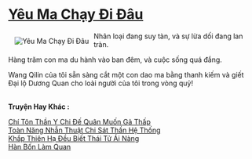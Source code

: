 <a href="https://truyentiki.com/yeu-ma-chay-di-dau.33535/" title="Yêu Ma Chạy Đi Đâu"><h1>Yêu Ma Chạy Đi Đâu</h1></a><div style="display:table"><img align="right" style="float: left; padding: 10px;" src="https://truyentiki.com/a/img/str/src/yeu-ma-chay-di-dau-1591157251.jpg" alt="Yêu Ma Chạy Đi Đâu">Nhân loại đang suy tàn, và sự lừa dối đang lan tràn. <p></p> Hàng trăm con ma du hành vào ban đêm, và cuộc sống quá đắng. <p></p> Wang Qilin của tôi sẵn sàng cắt một con dao ma bằng thanh kiếm và giết Đại lộ Dương Quan cho loài người của tôi trong vòng quỷ!</div><p><br><b>Truyện Hay Khác :</b></p><a href="https://truyentiki.com/chi-ton-than-y-chi-de-quan-muon-ga-thap.33534/" alt="Chí Tôn Thần Y Chi Đế Quân Muốn Gả Thấp">Chí Tôn Thần Y Chi Đế Quân Muốn Gả Thấp</a><br/><a href="https://www.flickr.com/photos/188164041@N05/49956129331/" alt="Toàn Năng Nhẫn Thuật Chi Sát Thần Hệ Thống">Toàn Năng Nhẫn Thuật Chi Sát Thần Hệ Thống</a><br/><a href="https://github.com/nownovels/top500/tree/master/truyenhay/33693/" alt="Khắp Thiên Hạ Đều Biết Thái Tử Ái Nàng">Khắp Thiên Hạ Đều Biết Thái Tử Ái Nàng</a><br/><a href="https://github.com/nownovels/top500/tree/master/truyenhay/33670/" alt="Hàn Bốn Làm Quan">Hàn Bốn Làm Quan</a><br/>